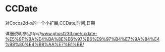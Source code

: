CCDate
======

对Cocos2d-x的一个小扩展,CCDate,时间,日期

详细说明参见ttp://www.ghost233.me/ccdate-%E5%9F%BA%E4%BA%8E%E6%97%B6%E9%97%B4%E7%9A%84%E4%B8%80%E4%B8%AA%E7%B1%BB/

